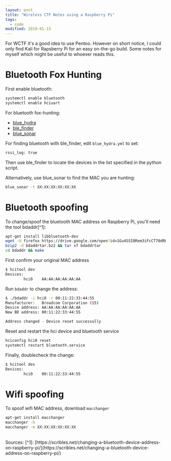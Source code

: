 ```yaml
---
layout: post
title: "Wireless CTF Notes using a Raspberry Pi"
tags:
  - code
modified: 2019-01-13
---
```


For WCTF it's a good idea to use Pentoo. However on short notice, I could only find Kali for Rapsberry Pi for an easy on-the-go build. Some notes for myself which might be useful to whoever reads this.

# Bluetooth Fox Hunting

First enable bluetooth:
```bash
systemctl enable bluetooth 
systemctl enable hciuart
```

For bluetooth fox-hunting:
* [blue_hydra](https://github.com/ZeroChaos-/blue_hydra)
* [ble_finder](https://github.com/hackerwarehouse/ble_finder/blob/master/ble_finder.py)
* [blue_sonar](https://github.com/ZeroChaos-/blue_sonar)

For finding bluetooth with ble_finder, edit `blue_hydra.yml` to set:
```bash
rssi_log: true
```
Then use ble_finder to locate the devices in the list specified in the python script.

Alternatively, use blue_sonar to find the MAC you are hunting:
```bash
blue_sonar -t XX:XX:XX:XX:XX:XX
```

# Bluetooth spoofing

To change/spoof the bluetooth MAC address on Raspberry Pi, you'll need the tool bdaddr[^1]:
```bash
apt-get install libbluetooth-dev
wget -U firefox https://drive.google.com/open?id=1Gu4SSI8Rem3iFcCT70dRHKB4UGdee7n_
bzip2 -d bdaddrtar.bz2 && tar xf bdaddrtar
cd bdaddr && make
```
First confirm your original MAC address
```bash
$ hcitool dev
Devices:
        hci0    AA:AA:AA:AA:AA:AA
```
Run `bdaddr` to change the address:
```bash
$ ./bdaddr -i hci0 -r 00:11:22:33:44:55
Manufacturer:   Broadcom Corporation (15)
Device address: AA:AA:AA:AA:AA:AA
New BD address: 00:11:22:33:44:55

Address changed - Device reset successully
```
Reset and restart the hci device and bluetooth service
```bash
hciconfig hci0 reset
systemctl restart bluetooth.service
```
Finally, doublecheck the change:
```bash
$ hcitool dev
Devices:
        hci0    00:11:22:33:44:55
```

# Wifi spoofing
To spoof wifi MAC address, download `macchanger`
```bash
apt-get install macchanger
macchanger -h
macchanger -m XX:XX:XX:XX:XX:XX
```


<br>
Sources:
[^1]: [https://scribles.net/changing-a-bluetooth-device-address-on-raspberry-pi/](https://scribles.net/changing-a-bluetooth-device-address-on-raspberry-pi/)